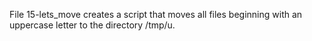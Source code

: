 File 15-lets_move creates a script that moves all files beginning with an uppercase letter to the directory /tmp/u.
